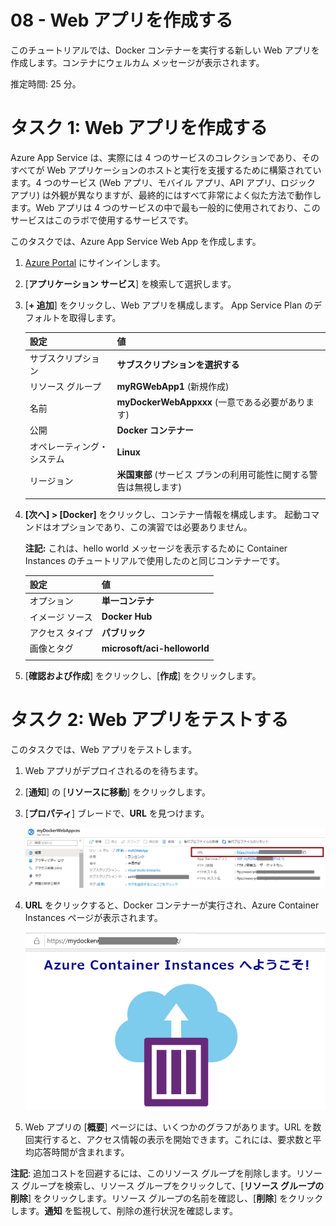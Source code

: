 ﻿---
wts:
    title: '08 - Web アプリを作成する'
    module: 'モジュール 02 - コア Azure サービス'
---
# 08 - Web アプリを作成する

このチュートリアルでは、Docker コンテナーを実行する新しい Web アプリを作成します。コンテナにウェルカム メッセージが表示されます。 

推定時間: 25 分。 

# タスク 1: Web アプリを作成する

Azure App Service は、実際には 4 つのサービスのコレクションであり、そのすべてが Web アプリケーションのホストと実行を支援するために構築されています。4 つのサービス (Web アプリ、モバイル アプリ、API アプリ、ロジック アプリ) は外観が異なりますが、最終的にはすべて非常によく似た方法で動作します。Web アプリは 4 つのサービスの中で最も一般的に使用されており、このサービスはこのラボで使用するサービスです。

このタスクでは、Azure App Service Web App を作成します。 

1. [Azure Portal](http://portal.azure.com/) にサインインします。 

2. [**アプリケーション サービス**] を検索して選択します。

3. [**+ 追加**] をクリックし、Web アプリを構成します。  App Service Plan のデフォルトを取得します。 

    | 設定 | 値 |
    | -- | -- |
    | サブスクリプション | **サブスクリプションを選択する** |
    | リソース グループ | **myRGWebApp1** (新規作成) |
    | 名前 | **myDockerWebAppxxx** (一意である必要があります) |
    | 公開 | **Docker コンテナー** |
    | オペレーティング・システム | **Linux** |
    | リージョン | **米国東部** (サービス プランの利用可能性に関する警告は無視します) |
    | | |	

4. **[次へ] > [Docker]** をクリックし、コンテナー情報を構成します。  起動コマンドはオプションであり、この演習では必要ありません。 

    **注記:** これは、hello world メッセージを表示するために Container Instances のチュートリアルで使用したのと同じコンテナーです。 

    | 設定 | 値 |
    | -- | -- |
    | オプション | **単一コンテナ** |
    | イメージ ソース | **Docker Hub** |
    | アクセス タイプ | **パブリック** |
    | 画像とタグ | **microsoft/aci-helloworld** |
    | | |	


5. [**確認および作成**] をクリックし、[**作成**] をクリックします。 

# タスク 2: Web アプリをテストする

このタスクでは、Web アプリをテストします。

1. Web アプリがデプロイされるのを待ちます。

2. [**通知**] の [**リソースに移動**] をクリックします。    

3. [**プロパティ**] ブレードで、**URL** を見つけます。  

    ![Web アプリのプロパティ ブレードのスクリーンショット。URL が強調表示されます。](../images/0801.png)

4. **URL** をクリックすると、Docker コンテナーが実行され、Azure Container Instances ページが表示されます。

    ![Azure Container Instance ページのスクリーンショット。](../images/0802.png)

5. Web アプリの [**概要**] ページには、いくつかのグラフがあります。URL を数回実行すると、アクセス情報の表示を開始できます。これには、要求数と平均応答時間が含まれます。 

**注記**: 追加コストを回避するには、このリソース グループを削除します。リソース グループを検索し、リソース グループをクリックして、[**リソース グループの削除**] をクリックします。リソース グループの名前を確認し、[**削除**] をクリックします。**通知** を監視して、削除の進行状況を確認します。

